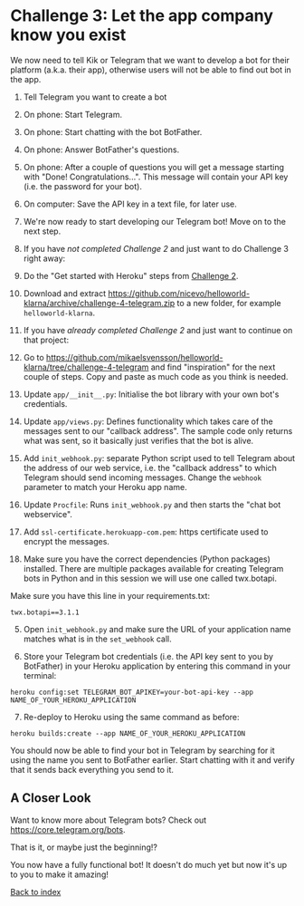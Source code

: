 # Challenge 3: Let the app company know you exist

We now need to tell Kik or Telegram that we want to develop a bot for their platform (a.k.a. their app), otherwise users will not be able to find out bot in the app.

1. Tell Telegram you want to create a bot

  1. On phone: Start Telegram.
  2. On phone: Start chatting with the bot BotFather.
  3. On phone: Answer BotFather's questions.
  4. On phone: After a couple of questions you will get a message starting with "Done! Congratulations...". This message will contain your API key (i.e. the password for your bot).
  5. On computer: Save the API key in a text file, for later use.
  6. We're now ready to start developing our Telegram bot! Move on to the next step.

2. If you have _not completed Challenge 2_ and just want to do Challenge 3 right away:

  1. Do the "Get started with Heroku" steps from [Challenge 2](./challenge-heroku.md).

  2. Download and extract <https://github.com/nicevo/helloworld-klarna/archive/challenge-4-telegram.zip> to a new folder, for example `helloworld-klarna`.

3. If you have _already completed Challenge 2_ and just want to continue on that project:

  1. Go to <https://github.com/mikaelsvensson/helloworld-klarna/tree/challenge-4-telegram> and find "inspiration" for the next couple of steps. Copy and paste as much code as you think is needed.

  2. Update `app/__init__.py`: Initialise the bot library with your own bot's credentials.

  3. Update `app/views.py`: Defines functionality which takes care of the messages sent to our "callback address". The sample code only returns what was sent, so it basically just verifies that the bot is alive.

  4. Add `init_webhook.py`: separate Python script used to tell Telegram about the address of our web service, i.e. the "callback address" to which Telegram should send incoming messages. Change the `webhook` parameter to match your Heroku app name.

  5. Update `Procfile`: Runs `init_webhook.py` and then starts the "chat bot webservice".

  6. Add `ssl-certificate.herokuapp-com.pem`: https certificate used to encrypt the messages.

4. Make sure you have the correct dependencies (Python packages) installed. There are multiple packages available for creating Telegram bots in Python and in this session we will use one called twx.botapi.

  Make sure you have this line in your requirements.txt:

  ```
  twx.botapi==3.1.1
  ```

5. Open `init_webhook.py` and make sure the URL of your application name matches what is in the `set_webhook` call.

6. Store your Telegram bot credentials (i.e. the API key sent to you by BotFather) in your Heroku application by entering this command in your terminal:

  ```
  heroku config:set TELEGRAM_BOT_APIKEY=your-bot-api-key --app NAME_OF_YOUR_HEROKU_APPLICATION
  ```

7. Re-deploy to Heroku using the same command as before:

  ```
  heroku builds:create --app NAME_OF_YOUR_HEROKU_APPLICATION
  ```

You should now be able to find your bot in Telegram by searching for it using the name you sent to BotFather earlier. Start chatting with it and verify that it sends back everything you send to it.

## A Closer Look

Want to know more about Telegram bots? Check out <https://core.telegram.org/bots>.

That is it, or maybe just the beginning!?

You now have a fully functional bot! It doesn't do much yet but now it's up to you to make it amazing!

[Back to index](./index.md)
